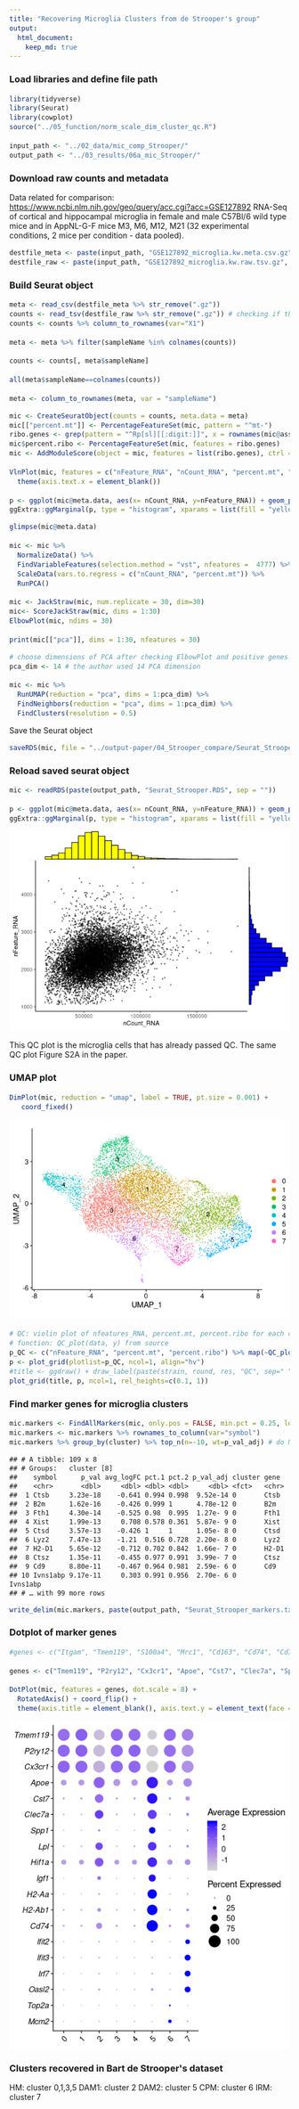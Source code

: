 ```yaml
---
title: "Recovering Microglia Clusters from de Strooper's group"
output: 
  html_document:
    keep_md: true
---
```




### Load libraries and define file path

```r
library(tidyverse)
library(Seurat)
library(cowplot)
source("../05_function/norm_scale_dim_cluster_qc.R")

input_path <- "../02_data/mic_comp_Strooper/"
output_path <- "../03_results/06a_mic_Strooper/"
```

### Download raw counts and metadata
Data related for comparison: https://www.ncbi.nlm.nih.gov/geo/query/acc.cgi?acc=GSE127892
RNA-Seq of cortical and hippocampal microglia in female and male C57Bl/6 wild type mice and in AppNL-G-F mice M3, M6, M12, M21 (32 experimental conditions, 2 mice per condition - data pooled). 



```r
destfile_meta <- paste(input_path, "GSE127892_microglia.kw.meta.csv.gz", sep="")
destfile_raw <- paste(input_path, "GSE127892_microglia.kw.raw.tsv.gz", sep="") 
```




### Build Seurat object

```r
meta <- read_csv(destfile_meta %>% str_remove(".gz"))
counts <- read_tsv(destfile_raw %>% str_remove(".gz")) # checking if the gene name duplicate before converting into rownames
counts <- counts %>% column_to_rownames(var="X1")

meta <- meta %>% filter(sampleName %in% colnames(counts))

counts <- counts[, meta$sampleName]

all(meta$sampleName==colnames(counts))

meta <- column_to_rownames(meta, var = "sampleName")
```


```r
mic <- CreateSeuratObject(counts = counts, meta.data = meta)  
mic[["percent.mt"]] <- PercentageFeatureSet(mic, pattern = "^mt-")
ribo.genes <- grep(pattern = "^Rp[sl][[:digit:]]", x = rownames(mic@assays$RNA), value = TRUE)
mic$percent.ribo <- PercentageFeatureSet(mic, features = ribo.genes)
mic <- AddModuleScore(object = mic, features = list(ribo.genes), ctrl = 100, name = 'ribo_Features') 

VlnPlot(mic, features = c("nFeature_RNA", "nCount_RNA", "percent.mt", "percent.ribo", "ribo_Features1"), ncol = 5, pt.size = 0.01) +
  theme(axis.text.x = element_blank())

p <- ggplot(mic@meta.data, aes(x= nCount_RNA, y=nFeature_RNA)) + geom_point(alpha=0.5, size=0.5) + theme_classic()
ggExtra::ggMarginal(p, type = "histogram", xparams = list(fill = "yellow"), yparams = list(fill="blue"))
```


```r
glimpse(mic@meta.data)

mic <- mic %>% 
  NormalizeData() %>% 
  FindVariableFeatures(selection.method = "vst", nfeatures =  4777) %>% 
  ScaleData(vars.to.regress = c("nCount_RNA", "percent.mt")) %>% 
  RunPCA()

mic <- JackStraw(mic, num.replicate = 30, dim=30)
mic<- ScoreJackStraw(mic, dims = 1:30)
ElbowPlot(mic, ndims = 30)

print(mic[["pca"]], dims = 1:30, nfeatures = 30)
```



```r
# choose dimensions of PCA after checking ElbowPlot and positive genes in each clusters. 
pca_dim <- 14 # the author used 14 PCA dimension

mic <- mic %>% 
  RunUMAP(reduction = "pca", dims = 1:pca_dim) %>% 
  FindNeighbors(reduction = "pca", dims = 1:pca_dim) %>% 
  FindClusters(resolution = 0.5)
```

Save the Seurat object

```r
saveRDS(mic, file = "../output-paper/04_Strooper_compare/Seurat_Strooper.RDS")
```


### Reload saved seurat object

```r
mic <- readRDS(paste(output_path, "Seurat_Strooper.RDS", sep = ""))

p <- ggplot(mic@meta.data, aes(x= nCount_RNA, y=nFeature_RNA)) + geom_point(alpha=0.5, size=0.5) + theme_classic()
ggExtra::ggMarginal(p, type = "histogram", xparams = list(fill = "yellow"), yparams = list(fill="blue"))
```

![](06a_mic_Strooper_files/figure-html/unnamed-chunk-8-1.png)<!-- -->

This QC plot is the microglia cells that has already passed QC. The same QC plot Figure S2A in the paper.


### UMAP plot


```r
DimPlot(mic, reduction = "umap", label = TRUE, pt.size = 0.001) + 
   coord_fixed()
```

![](06a_mic_Strooper_files/figure-html/unnamed-chunk-9-1.png)<!-- -->


```r
# QC: violin plot of nfeatures_RNA, percent.mt, percent.ribo for each cluster
# function: QC_plot(data, y) from source
p_QC <- c("nFeature_RNA", "percent.mt", "percent.ribo") %>% map(~QC_plot(mic@meta.data, .))
p <- plot_grid(plotlist=p_QC, ncol=1, align="hv")
#title <- ggdraw() + draw_label(paste(strain, round, res, "QC", sep=" "), fontface='bold')
plot_grid(title, p, ncol=1, rel_heights=c(0.1, 1))
```


### Find marker genes for microglia clusters


```r
mic.markers <- FindAllMarkers(mic, only.pos = FALSE, min.pct = 0.25, logfc.threshold = 0.25, max.cells.per.ident=300)
mic.markers <- mic.markers %>% rownames_to_column(var="symbol")
mic.markers %>% group_by(cluster) %>% top_n(n=-10, wt=p_val_adj) # do NOT put quotation mark on the wt argument # show top markers
```

```
## # A tibble: 109 x 8
## # Groups:   cluster [8]
##    symbol      p_val avg_logFC pct.1 pct.2 p_val_adj cluster gene    
##    <chr>       <dbl>     <dbl> <dbl> <dbl>     <dbl> <fct>   <chr>   
##  1 Ctsb     3.23e-18    -0.641 0.994 0.998  9.52e-14 0       Ctsb    
##  2 B2m      1.62e-16    -0.426 0.999 1      4.78e-12 0       B2m     
##  3 Fth1     4.30e-14    -0.525 0.98  0.995  1.27e- 9 0       Fth1    
##  4 Xist     1.99e-13     0.708 0.578 0.361  5.87e- 9 0       Xist    
##  5 Ctsd     3.57e-13    -0.426 1     1      1.05e- 8 0       Ctsd    
##  6 Lyz2     7.47e-13    -1.21  0.516 0.728  2.20e- 8 0       Lyz2    
##  7 H2-D1    5.65e-12    -0.712 0.702 0.842  1.66e- 7 0       H2-D1   
##  8 Ctsz     1.35e-11    -0.455 0.977 0.991  3.99e- 7 0       Ctsz    
##  9 Cd9      8.80e-11    -0.467 0.964 0.981  2.59e- 6 0       Cd9     
## 10 Ivns1abp 9.17e-11     0.303 0.991 0.956  2.70e- 6 0       Ivns1abp
## # … with 99 more rows
```

```r
write_delim(mic.markers, paste(output_path, "Seurat_Strooper_markers.txt", sep = ""), delim = "\t")
```

### Dotplot of marker genes


```r
#genes <- c("Itgam", "Tmem119", "S100a4", "Mrc1", "Cd163", "Cd74", "Cd79b", "Rag1", "Trbc2", "Cd3g", "Nkg7", "Ccr2", "Gria2", "Rbfox3", "Gfap", "Aldh1a1", "Aqp4", "Olig1")

genes <- c("Tmem119", "P2ry12", "Cx3cr1", "Apoe", "Cst7", "Clec7a", "Spp1", "Lpl", "Hif1a", "Igf1", "H2-Aa", "H2-Ab1", "Cd74", "Ifit2", "Ifit3", "Irf7", "Oasl2", "Top2a", "Mcm2")

DotPlot(mic, features = genes, dot.scale = 8) + 
  RotatedAxis() + coord_flip() + 
  theme(axis.title = element_blank(), axis.text.y = element_text(face = "italic"))
```

![](06a_mic_Strooper_files/figure-html/Dotplot-1.png)<!-- -->

### Clusters recovered in Bart de Strooper's dataset
HM: cluster 0,1,3,5
DAM1: cluster 2
DAM2: cluster 5
CPM: cluster 6
IRM: cluster 7
